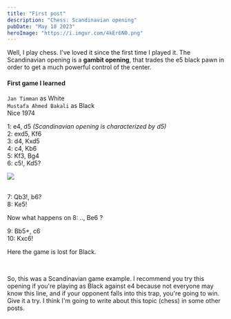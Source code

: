 ```yaml
---
title: "First post"
description: "Chess: Scandinavian opening"
pubDate: "May 18 2023"
heroImage: "https://i.imgur.com/4kEr6N0.png"
---
```


Well, I play chess. I've loved it since the first time I played it.
The Scandinavian opening is a **gambit opening**, that trades the e5 black pawn in order to get a much powerful control of the center.

#### First game I learned

`Jan Timman` as White<br>
`Mustafa Ahmed Bakali` as Black<br>
Nice 1974<br>

1: e4, d5 _(Scandinavian opening is characterized by d5)_<br>
2: exd5, Kf6<br>
3: d4, Kxd5<br>
4: c4, Kb6<br>
5: Kf3, Bg4<br>
6: c5!, Kd5?<br>

<img src="https://i.imgur.com/VM8D44H.png" style="display: block; margin-left: auto; margin-right: auto;">

<br>

7: Qb3!, b6?<br>
8: Ke5!<br>

Now what happens on 8: .., Be6 ?<br>

9: Bb5+, c6<br>
10: Kxc6!<br>

Here the game is lost for Black.<br>

<br>

So, this was a Scandinavian game example. I recommend you try this opening if you're playing as Black against e4 because not everyone may know this line, and if your opponent falls into this trap, you're going to win. Give it a try. I think I'm going to write about this topic (chess) in some other posts.
